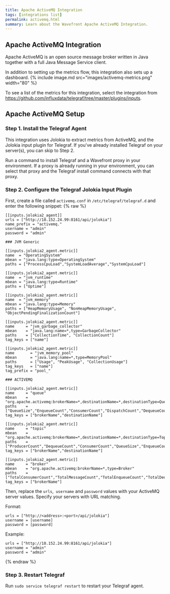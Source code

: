 ```yaml
---
title: Apache ActiveMQ Integration
tags: [integrations list]
permalink: activemq.html
summary: Learn about the Wavefront Apache ActiveMQ Integration.
---
```

## Apache ActiveMQ Integration

Apache ActiveMQ is an open source message broker written in Java together with a full Java Message Service client. 

In addition to setting up the metrics flow, this integration also sets up a dashboard.
{% include image.md src="images/activemq-metrics.png" width="80" %}


To see a list of the metrics for this integration, select the integration from <https://github.com/influxdata/telegraf/tree/master/plugins/inputs>.
## Apache ActiveMQ Setup



### Step 1. Install the Telegraf Agent

This integration uses Jolokia to extract metrics from ActiveMQ, and the Jolokia input plugin for Telegraf. If you've already installed Telegraf on your server(s), you can skip to Step 2.

Run a command to install Telegraf and a Wavefront proxy in your environment. If a proxy is already running in your environment, you can select that proxy and the Telegraf install command connects with that proxy.

### Step 2. Configure the Telegraf Jolokia Input Plugin

First, create a file called `activemq.conf` in `/etc/telegraf/telegraf.d` and enter the following snippet:
{% raw %}
```
[[inputs.jolokia2_agent]]
urls = ["http://10.152.24.99:8161/api/jolokia"]
name_prefix = "activemq."
username = "admin"
password = "admin"

### JVM Generic

[[inputs.jolokia2_agent.metric]]
name  = "OperatingSystem"
mbean = "java.lang:type=OperatingSystem"
paths = ["ProcessCpuLoad","SystemLoadAverage","SystemCpuLoad"]

[[inputs.jolokia2_agent.metric]]
name  = "jvm_runtime"
mbean = "java.lang:type=Runtime"
paths = ["Uptime"]

[[inputs.jolokia2_agent.metric]]
name  = "jvm_memory"
mbean = "java.lang:type=Memory"
paths = ["HeapMemoryUsage", "NonHeapMemoryUsage", "ObjectPendingFinalizationCount"]

[[inputs.jolokia2_agent.metric]]
name     = "jvm_garbage_collector"
mbean    = "java.lang:name=*,type=GarbageCollector"
paths    = ["CollectionTime", "CollectionCount"]
tag_keys = ["name"]

[[inputs.jolokia2_agent.metric]]
name       = "jvm_memory_pool"
mbean      = "java.lang:name=*,type=MemoryPool"
paths      = ["Usage", "PeakUsage", "CollectionUsage"]
tag_keys   = ["name"]
tag_prefix = "pool_"

### ACTIVEMQ

[[inputs.jolokia2_agent.metric]]
name     = "queue"
mbean    = "org.apache.activemq:brokerName=*,destinationName=*,destinationType=Queue,type=Broker"
paths    = ["QueueSize","EnqueueCount","ConsumerCount","DispatchCount","DequeueCount","ProducerCount","InFlightCount"]
tag_keys = ["brokerName","destinationName"]

[[inputs.jolokia2_agent.metric]]
name     = "topic"
mbean    = "org.apache.activemq:brokerName=*,destinationName=*,destinationType=Topic,type=Broker"
paths    = ["ProducerCount","DequeueCount","ConsumerCount","QueueSize","EnqueueCount"]
tag_keys = ["brokerName","destinationName"]

[[inputs.jolokia2_agent.metric]]
name     = "broker"
mbean    = "org.apache.activemq:brokerName=*,type=Broker"
paths    = ["TotalConsumerCount","TotalMessageCount","TotalEnqueueCount","TotalDequeueCount","MemoryLimit","MemoryPercentUsage","StoreLimit","StorePercentUsage","TempPercentUsage","TempLimit"]
tag_keys = ["brokerName"]
```

Then, replace the `urls`,` username` and `password` values with your ActiveMQ server values. Specify your servers with URL matching.

Format:
```
urls = ["http://<address>:<port>/api/jolokia"]
username = [username]
password = [password]
```
Example:
```
urls = ["http://10.152.24.99:8161/api/jolokia"]
username = "admin"
password = "admin"
```
{% endraw %}


### Step 3. Restart Telegraf

Run `sudo service telegraf restart` to restart your Telegraf agent.
